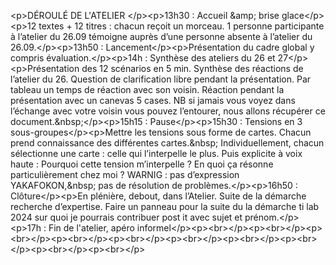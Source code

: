 &lt;p&gt;DÉROULÉ DE L&#x27;ATELIER &lt;&#x2F;p&gt;&lt;p&gt;13h30 : Accueil &amp;amp; brise glace&lt;&#x2F;p&gt;&lt;p&gt;12 textes + 12 titres : chacun reçoit un morceau. 1 personne participante à l’atelier du 26.09 témoigne auprès d’une personne absente à l’atelier du 26.09.&lt;&#x2F;p&gt;&lt;p&gt;13h50 : Lancement&lt;&#x2F;p&gt;&lt;p&gt;Présentation du cadre global y compris évaluation.&lt;&#x2F;p&gt;&lt;p&gt;14h : Synthèse des ateliers du 26 et 27&lt;&#x2F;p&gt;&lt;p&gt;Présentation des 12 scénarios en 5 min. Synthèse des réactions de l’atelier du 26. Question de clarification libre pendant la présentation. Par tableau un temps de réaction avec son voisin. Réaction pendant la présentation avec un canevas 5 cases. NB si jamais vous voyez dans l’échange avec votre voisin vous pouvez l’entourer, nous allons récupérer ce document.&amp;nbsp;&lt;&#x2F;p&gt;&lt;p&gt;15h15 : Pause&lt;&#x2F;p&gt;&lt;p&gt;15h30 : Tensions en 3 sous-groupes&lt;&#x2F;p&gt;&lt;p&gt;Mettre les tensions sous forme de cartes. Chacun prend connaissance des différentes cartes.&amp;nbsp; Individuellement, chacun sélectionne une carte : celle qui l’interpelle le plus. Puis explicite à voix haute : Pourquoi cette tension m’interpelle ? En quoi ça résonne particulièrement chez moi ? WARNIG : pas d’expression YAKAFOKON,&amp;nbsp; pas de résolution de problèmes.&lt;&#x2F;p&gt;&lt;p&gt;16h50 : Clôture&lt;&#x2F;p&gt;&lt;p&gt;En plénière, debout, dans l’Atelier. Suite de la démarche recherche d’expertise. Faire un panneau pour la suite du la démarche ti lab 2024 sur quoi je pourrais contribuer post it avec sujet et prénom.&lt;&#x2F;p&gt;&lt;p&gt;17h : Fin de l&#x27;atelier, apéro informel&lt;&#x2F;p&gt;&lt;p&gt;&lt;br&gt;&lt;&#x2F;p&gt;&lt;p&gt;&lt;br&gt;&lt;&#x2F;p&gt;&lt;p&gt;&lt;br&gt;&lt;&#x2F;p&gt;&lt;p&gt;&lt;br&gt;&lt;&#x2F;p&gt;&lt;p&gt;&lt;br&gt;&lt;&#x2F;p&gt;&lt;p&gt;&lt;br&gt;&lt;&#x2F;p&gt;&lt;p&gt;&lt;br&gt;&lt;&#x2F;p&gt;&lt;p&gt;&lt;br&gt;&lt;&#x2F;p&gt;&lt;p&gt;&lt;br&gt;&lt;&#x2F;p&gt;&lt;p&gt;&lt;br&gt;&lt;&#x2F;p&gt;